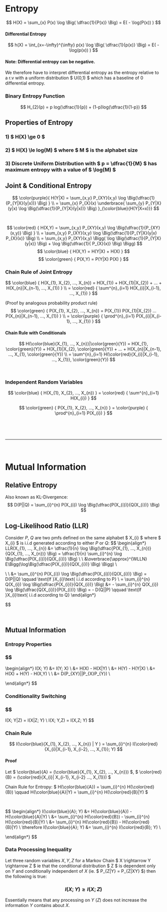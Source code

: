 # Entropy

$$ H(X) = \sum_{x} P(x) \log \Big( \dfrac{1}{P(x)} \Big) = E( - \log(P(x)) ) $$

#### Differential Entropy
$$ h(X) = \int_{x=-\infty}^{\infty} p(x) \log \Big( \dfrac{1}{p(x)} \Big) = E( - \log(p(x)) ) $$

#### Note: Differential entropy can be negative.
We therefore have to interpret differential entropy as the entropy relative to a r.v with a uniform distribution $ U(0,1) $ which has a baseline of 0 differential entropy.


### Binary Entropy Function
$$ 
H_{2}(p) = p log(\dfrac{1}{p}) + (1-p)log(\dfrac{1}{1-p})
$$

## Properties of Entropy

### 1) $ H(X) \ge 0 $
### 2) $ H(X) \le log(M) $ where $ M $ is the alphabet size
### 3) Discrete Uniform Distribution with $ p = \dfrac{1}{M} $ has maximum entropy with a value of $ \log(M) $

## Joint & Conditional Entropy

$$ \color{purple}{ 
H(Y|X) = \sum_{x,y} P_{XY}(x,y) \log \Big(\dfrac{1}{P_{Y|X}(y|x))} \Big)
}
\\
= \sum_{x} P_{X}(x) \underbrace{ \sum_{y} P_{Y|X}(y|x) \log \Big(\dfrac{1}{P_{Y|X}(y|x))} \Big) }_{\color{blue}{H(Y|X=x)}}
$$


</br>

$$ \color{red} { H(X,Y) = \sum_{x,y} P_{XY}(x,y) \log \Big(\dfrac{1}{P_{XY}(x,y)} \Big) }
\\
= \sum_{x,y} P_{XY}(x,y) \log \Big(\dfrac{1}{P_{Y|X}(y|x) P_{X}(x)} \Big)
\\
= \sum_{x,y} P_{XY}(x,y) \Bigg( \log \Big(\dfrac{1}{P_{Y|X}(y|x)} \Big) + \log \Big(\dfrac{1}{ P_{X}(x)} \Big) \Bigg)
$$
$$ \color{blue} { H(X,Y) = H(Y|X) + H(X) } $$
$$ \color{green} { P(X,Y) = P(Y|X) P(X) } $$


### Chain Rule of Joint Entropy
$$ \color{blue} { H(X_{1}, X_{2}, ..., X_{n}) = H(X_{1}) + H(X_{1}|X_{2}) + ... + H(X_{n}|X_{n-1}, ..., X_{1}) } 
\\
= \color{red} { \sum^{n}_{i=1} H(X_{i}|X_{i-1}, ..., X_{1}) }
$$

(Proof by analogous probability product rule)
$$ \color{green} { P(X_{1}, X_{2}, ..., X_{n}) = P(X_{1}) P(X_{1}|X_{2}) ... P(X_{n}|X_{n-1}, ..., X_{1}) }
\\ =  \color{purple} { \prod^{n}_{i=1} P(X_{i}|X_{i-1}, ..., X_{1}) }
$$

#### Chain Rule with Conditionals

$$ H(\color{blue}{X_{1}, ..., X_{n}}|\color{green}{Y}) = H(X_{1}, \color{green}{Y}) + H(X_{1}|X_{2}, \color{green}{Y}) + ... + H(X_{n}|X_{n-1}, ..., X_{1}, \color{green}{Y}) \\
= \sum^{n}_{i=1} H(\color{red}{X_{i}|X_{i-1}, ..., X_{1}}, \color{green}{Y}) $$


</br>

### Independent Random Variables

$$ \color{blue} { H(X_{1}, X_{2}, ..., X_{n}) } = \color{red} { \sum^{n}_{i=1} H(X_{i}) }
$$

$$ \color{green} { P(X_{1}, X_{2}, ..., X_{n}) } = \color{purple} { \prod^{n}_{i=1} P(X_{i}) }
$$


</br>

</br><hr></br>



# Mutual Information

## Relative Entropy
Also known as KL-Divergence:
$$
D(P||Q) = \sum_{i}^{n} P(X_{i}) \log \Big(\dfrac{P(X_{i})}{Q(X_{i})} \Big)
$$


## Log-Likelihood Ratio (LLR)
Consider $P$, $Q$ are two pmfs defined on the same alphabet $ X_{i} $ where $ X_{i} $ is i.i.d generated according to either $P$ or $Q$:
$$ 
\begin{align*}
LLR(X_{1}, ..., X_{n}) &= \dfrac{1}{n} \log \Big(\dfrac{P(X_{1}, ..., X_{n})}{Q(X_{1}, ..., X_{n})} \Big) = \dfrac{1}{n} \sum_{i}^{n} \log \Big(\dfrac{P(X_{i})}{Q(X_{i})} \Big) \\ \\
&\overbrace{\approx}^{WLLN} E\Bigg(\log\Big(\dfrac{P(X_{i})}{Q(X_{i})} \Big) \Bigg) \\

\\ \\
&= \sum_{i}^{n} P(X_{i}) \log \Big(\dfrac{P(X_{i})}{Q(X_{i})} \Big) = D(P||Q) \qquad \text{If }X_{i}\text{ i.i.d according to P}
\\
= \sum_{i}^{n} Q(X_{i}) \log \Big(\dfrac{P(X_{i})}{Q(X_{i})} \Big) &= - \sum_{i}^{n} Q(X_{i}) \log \Big(\dfrac{Q(X_{i})}{P(X_{i})} \Big) = - D(Q||P) \qquad \text{If }X_{i}\text{ i.i.d according to Q}
\end{align*}

$$

</br>

## Mutual Information

### Entropy Properties
### $$
\begin{align*}
I(X; Y) &= I(Y; X) \\
&= H(X) - H(X|Y) \\
&= H(Y) - H(Y|X) \\
&= H(X) + H(Y) - H(X,Y) \\ \\
&= D(P_{XY}||P_{X}P_{Y}) \\

\end{align*}
$$

### Conditionality Switching
### $$
I(X; Y|Z) = I(X|Z; Y) \\
I(X; Y,Z) = I(X,Z; Y) 
$$

### Chain Rule

$$ I(\color{blue}{X_{1}, X_{2}, ..., X_{n}} | Y ) = \sum_{i}^{n} I(\color{red}{X_{i}|X_{i-1}, X_{i-2}, ..., X_{1}}; Y) $$

#### Proof

Let $ \color{blue}{A} = (\color{blue}{X_{1}, X_{2}, ..., X_{n}}) $, $ \color{red}{B} = (\color{red}{X_{i}| X_{i-1}, X_{i-2} ..., X_{1}}) $

Chain Rule for Entropy:
$
H(\color{blue}{A}) = \sum_{i}^{n} H(\color{red}{B}) \qquad H(\color{blue}{A}|Y) = \sum_{i}^{n} H(\color{red}{B}|Y)
$

</br>

$$ 
\begin{align*}
I(\color{blue}{A}; Y) &= H(\color{blue}{A}) - H(\color{blue}{A}|Y) \\
&= \sum_{i}^{n} H(\color{red}{B}) - \sum_{i}^{n} H(\color{red}{B}|Y) \\
&= \sum_{i}^{n} H(\color{red}{B}) - H(\color{red}{B}|Y) \\
\therefore I(\color{blue}{A}; Y) &= \sum_{i}^{n} I(\color{red}{B}; Y) \\

\end{align*}
$$

### Data Processing Inequality

Let three random variables $X, Y, Z$ for a Markov Chain $ X \rightarrow Y \rightarrow Z $ ie that the conditional distribution $ Z $ is dependent only on $Y$ and conditionally independent of $X$ (ie. $ P_{Z|Y} = P_{Z|XY} $) then the following is true:

### $$ I(X; Y) \ge I(X; Z) $$

Essentially means that any processing on $Y$ ($Z$) does not increase the information $Y$ contains about $X$.




